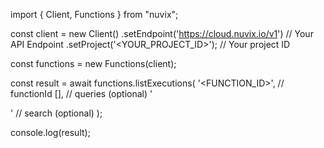 import { Client, Functions } from "nuvix";

const client = new Client()
.setEndpoint('https://cloud.nuvix.io/v1') // Your API Endpoint
.setProject('<YOUR_PROJECT_ID>'); // Your project ID

const functions = new Functions(client);

const result = await functions.listExecutions(
'<FUNCTION_ID>', // functionId
[], // queries (optional)
'<SEARCH>' // search (optional)
);

console.log(result);
